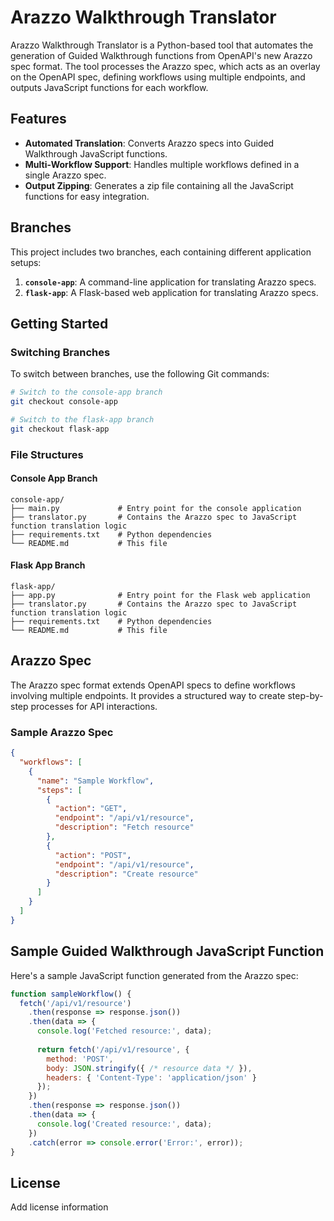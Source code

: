 # Arazzo Walkthrough Translator

Arazzo Walkthrough Translator is a Python-based tool that automates the generation of Guided Walkthrough functions from OpenAPI's new Arazzo spec format. The tool processes the Arazzo spec, which acts as an overlay on the OpenAPI spec, defining workflows using multiple endpoints, and outputs JavaScript functions for each workflow.

## Features
- **Automated Translation**: Converts Arazzo specs into Guided Walkthrough JavaScript functions.
- **Multi-Workflow Support**: Handles multiple workflows defined in a single Arazzo spec.
- **Output Zipping**: Generates a zip file containing all the JavaScript functions for easy integration.


## Branches
This project includes two branches, each containing different application setups:

1. **`console-app`**: A command-line application for translating Arazzo specs.
2. **`flask-app`**: A Flask-based web application for translating Arazzo specs.

## Getting Started

### Switching Branches
To switch between branches, use the following Git commands:

```sh
# Switch to the console-app branch
git checkout console-app

# Switch to the flask-app branch
git checkout flask-app
```

### File Structures

#### Console App Branch
```
console-app/
├── main.py             # Entry point for the console application
├── translator.py       # Contains the Arazzo spec to JavaScript function translation logic
├── requirements.txt    # Python dependencies
└── README.md           # This file
```

#### Flask App Branch
```
flask-app/
├── app.py              # Entry point for the Flask web application
├── translator.py       # Contains the Arazzo spec to JavaScript function translation logic
├── requirements.txt    # Python dependencies
└── README.md           # This file
```

## Arazzo Spec

The Arazzo spec format extends OpenAPI specs to define workflows involving multiple endpoints. It provides a structured way to create step-by-step processes for API interactions. 

### Sample Arazzo Spec
```json
{
  "workflows": [
    {
      "name": "Sample Workflow",
      "steps": [
        {
          "action": "GET",
          "endpoint": "/api/v1/resource",
          "description": "Fetch resource"
        },
        {
          "action": "POST",
          "endpoint": "/api/v1/resource",
          "description": "Create resource"
        }
      ]
    }
  ]
}
```

## Sample Guided Walkthrough JavaScript Function

Here's a sample JavaScript function generated from the Arazzo spec:

```javascript
function sampleWorkflow() {
  fetch('/api/v1/resource')
    .then(response => response.json())
    .then(data => {
      console.log('Fetched resource:', data);
      
      return fetch('/api/v1/resource', {
        method: 'POST',
        body: JSON.stringify({ /* resource data */ }),
        headers: { 'Content-Type': 'application/json' }
      });
    })
    .then(response => response.json())
    .then(data => {
      console.log('Created resource:', data);
    })
    .catch(error => console.error('Error:', error));
}
```


## License

Add license information

